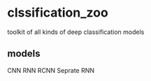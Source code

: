 # clssification_zoo
toolkit of all kinds of deep classification models
## models
CNN
RNN
RCNN
Seprate RNN
